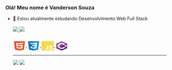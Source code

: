 ### Olá! Meu nome é Vanderson Souza

- 🌱 Estou atualmente estudando Desenvolvimento Web Full Stack<br><br>
  <div>
    <a href="https://github.com/Vanderson98">
    <img height="180em" src="https://github-readme-stats.vercel.app/api?username=Vanderson98&show_icons=true&theme=gruvbox&include_all_commits=true&count_private=true"/>
    <img height="180em" src="https://github-readme-stats.vercel.app/api/top-langs/?username=Vanderson98&layout=compact&langs_count=16&theme=gruvbox"/>
  </div>
  <div style="margin-top: 10px" "display: inline-block"><br>
        <img align="center" alt"Vanderson_HTML" height="30" width="40" src="https://raw.githubusercontent.com/devicons/devicon/master/icons/html5/html5-original.svg">
        <img align="center" alt"Vanderson_CSS" height="30" width="40" src="https://raw.githubusercontent.com/devicons/devicon/master/icons/css3/css3-original.svg">      
        <img align="center" alt"Vanderson_JS" height="30" width="40" src="https://raw.githubusercontent.com/devicons/devicon/master/icons/javascript/javascript-plain.svg">      
        <img align="center" alt"Vanderson_CSharp" height="30" width="40" src="https://raw.githubusercontent.com/devicons/devicon/master/icons/csharp/csharp-original.svg">
  </div>
  <hr>
  <div>
    <a href="mailto:vandersonsouza592@gmail.com"><img src="https://img.shields.io/badge/-Gmail-%23333?style=for-the-badge&logo=gmail&logoColor=white" target"_blank"></a>
    <a href="https://www.linkedin.com/in/vanderson-souza-44254a219/" target="_blank"><img src="https://img.shields.io/badge/-LinkedIn-%230077B5?style=for-the-badge&logo=linkedin&logoColor=white" target="_blank"></a>
  </div>
